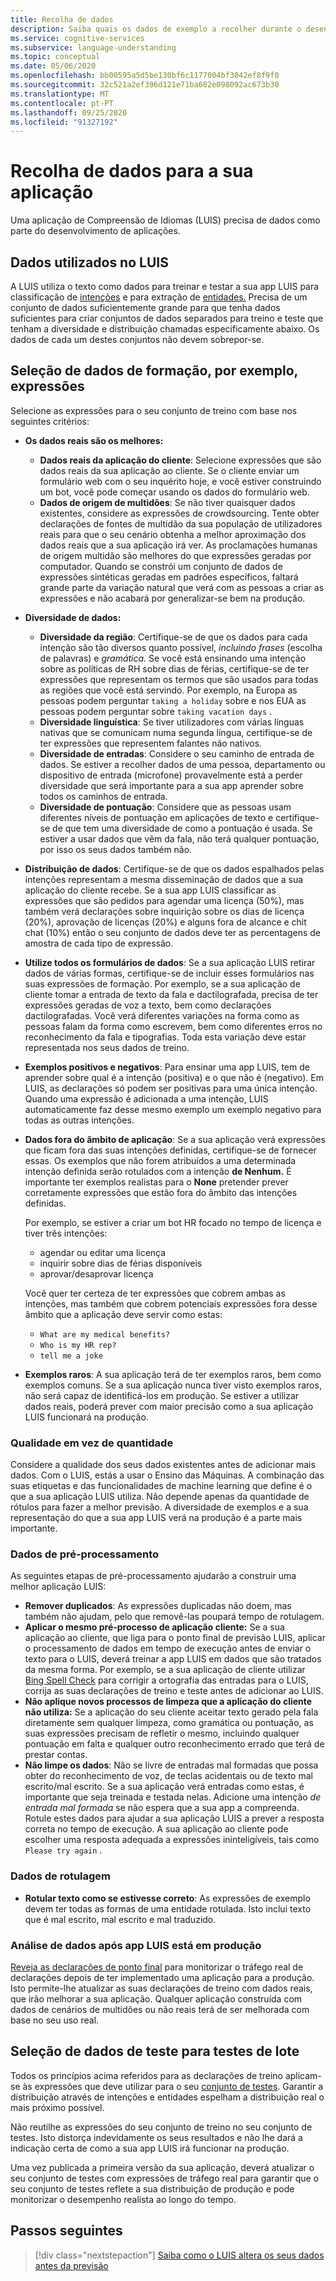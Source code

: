 ```yaml
---
title: Recolha de dados
description: Saiba quais os dados de exemplo a recolher durante o desenvolvimento da sua app
ms.service: cognitive-services
ms.subservice: language-understanding
ms.topic: conceptual
ms.date: 05/06/2020
ms.openlocfilehash: bb00595a5d5be130bf6c1177004bf3042ef8f9f0
ms.sourcegitcommit: 32c521a2ef396d121e71ba682e098092ac673b30
ms.translationtype: MT
ms.contentlocale: pt-PT
ms.lasthandoff: 09/25/2020
ms.locfileid: "91327192"
---
```

# <a name="data-collection-for-your-app"></a>Recolha de dados para a sua aplicação

Uma aplicação de Compreensão de Idiomas (LUIS) precisa de dados como parte do desenvolvimento de aplicações.

## <a name="data-used-in-luis"></a>Dados utilizados no LUIS

A LUIS utiliza o texto como dados para treinar e testar a sua app LUIS para classificação de [intenções](luis-concept-intent.md) e para extração de [entidades.](luis-concept-entity-types.md) Precisa de um conjunto de dados suficientemente grande para que tenha dados suficientes para criar conjuntos de dados separados para treino e teste que tenham a diversidade e distribuição chamadas especificamente abaixo.  Os dados de cada um destes conjuntos não devem sobrepor-se.

## <a name="training-data-selection-for-example-utterances"></a>Seleção de dados de formação, por exemplo, expressões

Selecione as expressões para o seu conjunto de treino com base nos seguintes critérios:

* **Os dados reais são os melhores:**
    * **Dados reais da aplicação do cliente**: Selecione expressões que são dados reais da sua aplicação ao cliente.  Se o cliente enviar um formulário web com o seu inquérito hoje, e você estiver construindo um bot, você pode começar usando os dados do formulário web.
    * **Dados de origem de multidões**: Se não tiver quaisquer dados existentes, considere as expressões de crowdsourcing.  Tente obter declarações de fontes de multidão da sua população de utilizadores reais para que o seu cenário obtenha a melhor aproximação dos dados reais que a sua aplicação irá ver. As proclamações humanas de origem multidão são melhores do que expressões geradas por computador.  Quando se constrói um conjunto de dados de expressões sintéticas geradas em padrões específicos, faltará grande parte da variação natural que verá com as pessoas a criar as expressões e não acabará por generalizar-se bem na produção.
* **Diversidade de dados:**
    * **Diversidade da região**: Certifique-se de que os dados para cada intenção são tão diversos quanto possível, _incluindo frases_ (escolha de palavras) e _gramática._  Se você está ensinando uma intenção sobre as políticas de RH sobre dias de férias, certifique-se de ter expressões que representam os termos que são usados para todas as regiões que você está servindo.  Por exemplo, na Europa as pessoas podem perguntar `taking a holiday` sobre e nos EUA as pessoas podem perguntar sobre `taking vacation days` .
    * **Diversidade linguística**: Se tiver utilizadores com várias línguas nativas que se comunicam numa segunda língua, certifique-se de ter expressões que representem falantes não nativos.
    * **Diversidade de entradas**: Considere o seu caminho de entrada de dados. Se estiver a recolher dados de uma pessoa, departamento ou dispositivo de entrada (microfone) provavelmente está a perder diversidade que será importante para a sua app aprender sobre todos os caminhos de entrada.
    * **Diversidade de pontuação**: Considere que as pessoas usam diferentes níveis de pontuação em aplicações de texto e certifique-se de que tem uma diversidade de como a pontuação é usada. Se estiver a usar dados que vêm da fala, não terá qualquer pontuação, por isso os seus dados também não.
* **Distribuição de dados**: Certifique-se de que os dados espalhados pelas intenções representam a mesma disseminação de dados que a sua aplicação do cliente recebe. Se a sua app LUIS classificar as expressões que são pedidos para agendar uma licença (50%), mas também verá declarações sobre inquirição sobre os dias de licença (20%), aprovação de licenças (20%) e alguns fora de alcance e chit chat (10%) então o seu conjunto de dados deve ter as percentagens de amostra de cada tipo de expressão.
* **Utilize todos os formulários de dados**: Se a sua aplicação LUIS retirar dados de várias formas, certifique-se de incluir esses formulários nas suas expressões de formação. Por exemplo, se a sua aplicação de cliente tomar a entrada de texto da fala e dactilografada, precisa de ter expressões geradas de voz a texto, bem como declarações dactilografadas.  Você verá diferentes variações na forma como as pessoas falam da forma como escrevem, bem como diferentes erros no reconhecimento da fala e tipografias.  Toda esta variação deve estar representada nos seus dados de treino.
* **Exemplos positivos e negativos**: Para ensinar uma app LUIS, tem de aprender sobre qual é a intenção (positiva) e o que não é (negativo). Em LUIS, as declarações só podem ser positivas para uma única intenção. Quando uma expressão é adicionada a uma intenção, LUIS automaticamente faz desse mesmo exemplo um exemplo negativo para todas as outras intenções.
* **Dados fora do âmbito de aplicação**: Se a sua aplicação verá expressões que ficam fora das suas intenções definidas, certifique-se de fornecer essas. Os exemplos que não forem atribuídos a uma determinada intenção definida serão rotulados com a intenção **de Nenhum.**  É importante ter exemplos realistas para o **None** pretender prever corretamente expressões que estão fora do âmbito das intenções definidas.

    Por exemplo, se estiver a criar um bot HR focado no tempo de licença e tiver três intenções:
    * agendar ou editar uma licença
    * inquirir sobre dias de férias disponíveis
    * aprovar/desaprovar licença

    Você quer ter certeza de ter expressões que cobrem ambas as intenções, mas também que cobrem potenciais expressões fora desse âmbito que a aplicação deve servir como estas:
    * `What are my medical benefits?`
    * `Who is my HR rep?`
    * `tell me a joke`
* **Exemplos raros**: A sua aplicação terá de ter exemplos raros, bem como exemplos comuns.  Se a sua aplicação nunca tiver visto exemplos raros, não será capaz de identificá-los em produção. Se estiver a utilizar dados reais, poderá prever com maior precisão como a sua aplicação LUIS funcionará na produção.

### <a name="quality-instead-of-quantity"></a>Qualidade em vez de quantidade

Considere a qualidade dos seus dados existentes antes de adicionar mais dados.  Com o LUIS, estás a usar o Ensino das Máquinas.  A combinação das suas etiquetas e das funcionalidades de machine learning que define é o que a sua aplicação LUIS utiliza.  Não depende apenas da quantidade de rótulos para fazer a melhor previsão.  A diversidade de exemplos e a sua representação do que a sua app LUIS verá na produção é a parte mais importante.

### <a name="preprocessing-data"></a>Dados de pré-processamento

As seguintes etapas de pré-processamento ajudarão a construir uma melhor aplicação LUIS:

* **Remover duplicados**: As expressões duplicadas não doem, mas também não ajudam, pelo que removê-las poupará tempo de rotulagem.
* **Aplicar o mesmo pré-processo de aplicação cliente:** Se a sua aplicação ao cliente, que liga para o ponto final de previsão LUIS, aplicar o processamento de dados em tempo de execução antes de enviar o texto para o LUIS, deverá treinar a app LUIS em dados que são tratados da mesma forma. Por exemplo, se a sua aplicação de cliente utilizar [Bing Spell Check](../bing-spell-check/overview.md) para corrigir a ortografia das entradas para o LUIS, corrija as suas declarações de treino e teste antes de adicionar ao LUIS.
* **Não aplique novos processos de limpeza que a aplicação do cliente não utiliza:** Se a aplicação do seu cliente aceitar texto gerado pela fala diretamente sem qualquer limpeza, como gramática ou pontuação, as suas expressões precisam de refletir o mesmo, incluindo qualquer pontuação em falta e qualquer outro reconhecimento errado que terá de prestar contas.
* **Não limpe os dados**: Não se livre de entradas mal formadas que possa obter do reconhecimento de voz, de teclas acidentais ou de texto mal escrito/mal escrito. Se a sua aplicação verá entradas como estas, é importante que seja treinada e testada nelas. Adicione uma intenção _de entrada mal formada_ se não espera que a sua app a compreenda. Rotule estes dados para ajudar a sua aplicação LUIS a prever a resposta correta no tempo de execução. A sua aplicação ao cliente pode escolher uma resposta adequada a expressões ininteligíveis, tais como `Please try again` .

### <a name="labeling-data"></a>Dados de rotulagem

* **Rotular texto como se estivesse correto**: As expressões de exemplo devem ter todas as formas de uma entidade rotulada. Isto inclui texto que é mal escrito, mal escrito e mal traduzido.

### <a name="data-review-after-luis-app-is-in-production"></a>Análise de dados após app LUIS está em produção

[Reveja as declarações de ponto final](luis-concept-review-endpoint-utterances.md) para monitorizar o tráfego real de declarações depois de ter implementado uma aplicação para a produção.  Isto permite-lhe atualizar as suas declarações de treino com dados reais, que irão melhorar a sua aplicação. Qualquer aplicação construída com dados de cenários de multidões ou não reais terá de ser melhorada com base no seu uso real.

## <a name="test-data-selection-for-batch-testing"></a>Seleção de dados de teste para testes de lote

Todos os princípios acima referidos para as declarações de treino aplicam-se às expressões que deve utilizar para o seu [conjunto de testes](luis-concept-batch-test.md). Garantir a distribuição através de intenções e entidades espelham a distribuição real o mais próximo possível.

Não reutilhe as expressões do seu conjunto de treino no seu conjunto de testes. Isto distorça indevidamente os seus resultados e não lhe dará a indicação certa de como a sua app LUIS irá funcionar na produção.

Uma vez publicada a primeira versão da sua aplicação, deverá atualizar o seu conjunto de testes com expressões de tráfego real para garantir que o seu conjunto de testes reflete a sua distribuição de produção e pode monitorizar o desempenho realista ao longo do tempo.

## <a name="next-steps"></a>Passos seguintes

> [!div class="nextstepaction"]
> [Saiba como o LUIS altera os seus dados antes da previsão](luis-concept-data-alteration.md)
